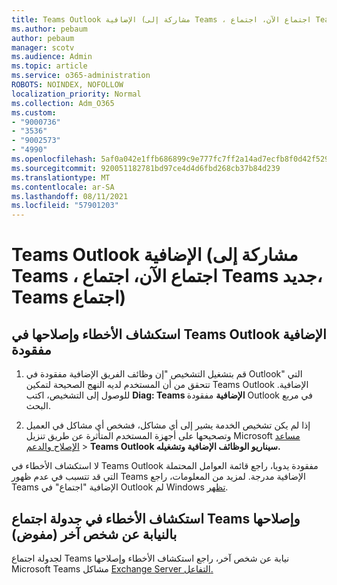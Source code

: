 ```yaml
---
title: Teams Outlook الإضافية (مشاركة إلى Teams ، اجتماع الآن، اجتماع Teams جديد، Teams اجتماع)
ms.author: pebaum
author: pebaum
manager: scotv
ms.audience: Admin
ms.topic: article
ms.service: o365-administration
ROBOTS: NOINDEX, NOFOLLOW
localization_priority: Normal
ms.collection: Adm_O365
ms.custom:
- "9000736"
- "3536"
- "9002573"
- "4990"
ms.openlocfilehash: 5af0a042e1ffb686899c9e777fc7ff2a14ad7ecfb8f0d42f529a7ddc449978e6
ms.sourcegitcommit: 920051182781bd97ce4d4d6fbd268cb37b84d239
ms.translationtype: MT
ms.contentlocale: ar-SA
ms.lasthandoff: 08/11/2021
ms.locfileid: "57901203"
---
```

# <a name="teams-outlook-add-in-share-to-teams--meet-now-new-teams-meeting-join-teams-meeting"></a>Teams Outlook الإضافية (مشاركة إلى Teams ، اجتماع الآن، اجتماع Teams جديد، Teams اجتماع)

## <a name="to-troubleshoot-a-missing-teams-outlook-add-in"></a>استكشاف الأخطاء وإصلاحها في Teams Outlook الإضافية مفقودة

1. قم بتشغيل التشخيص "إن وظائف الفريق الإضافية مفقودة في Outlook" التي تتحقق من أن المستخدم لديه النهج الصحيحة لتمكين Teams Outlook الإضافية. للوصول إلى التشخيص، اكتب **Diag: Teams الإضافية** مفقودة Outlook في مربع البحث.

1. إذا لم يكن تشخيص الخدمة يشير إلى أي مشاكل، فشخص أي مشاكل في العميل وتصحيحها على أجهزة المستخدم المتأثرة عن طريق تنزيل Microsoft [مساعد الإصلاح والدعم](https://aka.ms/SaRA-TeamsAddInScenario)  >  **Teams Outlook سيناريو الوظائف الإضافية وتشغيله.**

لا استكشاف الأخطاء في Teams Outlook مفقودة يدويا، راجع قائمة العوامل المحتملة التي قد تتسبب في عدم ظهور Teams الإضافية مدرجة. لمزيد من المعلومات، راجع Teams الإضافية "اجتماع" في Outlook لم Windows [تظهر](https://docs.microsoft.com/microsoftteams/teams-add-in-for-outlook#teams-meeting-add-in-in-outlook-for-windows-does-not-show).

## <a name="to-troubleshoot-scheduling-a-teams-meeting-on-behalf-of-someone-else-delegate"></a>استكشاف الأخطاء في جدولة اجتماع Teams وإصلاحها بالنيابة عن شخص آخر (مفوض)

لجدولة اجتماع Teams نيابة عن شخص آخر، راجع استكشاف الأخطاء وإصلاحها Microsoft Teams مشاكل [Exchange Server التفاعل.](https://docs.microsoft.com/microsoftteams/troubleshoot/known-issues/teams-exchange-interaction-issue)
